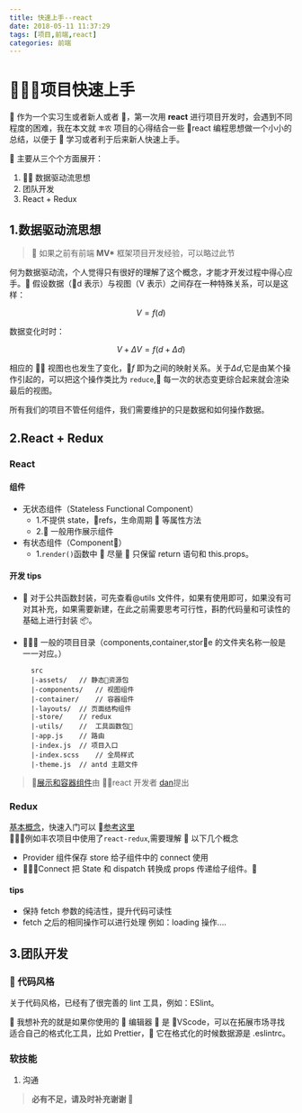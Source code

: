 ```yaml
---
title: 快速上手--react
date: 2018-05-11 11:37:29
tags: [项目,前端,react]
categories: 前端
---
```


# 项目快速上手

 作为一个实习生或者新人或者 ，第一次用 **react** 进行项目开发时，会遇到不同程度的困难，我在本文就 `丰农` 项目的心得结合一些 react 编程思想做一个小小的总结，以便于  学习或者利于后来新人快速上手。

<!--more-->


主要从三个个方面展开：

1.   数据驱动流思想
2.  团队开发
3.  React + Redux

## 1.数据驱动流思想

>  如果之前有前端 **MV\*** 框架项目开发经验，可以略过此节

何为数据驱动流，个人觉得只有很好的理解了这个概念，才能才开发过程中得心应手。 假设数据（d 表示）与视图（V 表示）之间存在一种特殊关系，可以是这样：

$$V=f(d)$$

数据变化时时：

$$V + \Delta V =f(d+\Delta d)$$

相应的  视图也也发生了变化，$f$ 即为之间的映射关系。关于$\Delta d$,它是由某个操作引起的，可以把这个操作类比为 `reduce`, 每一次的状态变更综合起来就会渲染最后的视图。

所有我们的项目不管任何组件，我们需要维护的只是数据和如何操作数据。

## 2.React + Redux

### React

#### 组件

* 无状态组件（Stateless Functional Component）
  * 1.不提供 state，refs，生命周期  等属性方法
  * 2. 一般用作展示组件
* 有状态组件（Component）
  * 1.`render()`函数中  尽量  只保留 return 语句和 this.props。

#### 开发 tips

*  对于公共函数封装，可先查看@utils 文件件，如果有使用即可，如果没有可对其补充，如果需要新建，在此之前需要思考可行性，斟酌代码量和可读性的基础上进行封装 📦。
*  一般的项目目录（components,container,store 的文件夹名称一般是一一对应。）

  ```
    src
    |-assets/   // 静态资源包  
    |-components/   // 视图组件
    |-container/    // 容器组件
    |-layouts/  // 页面结构组件
    |-store/    // redux
    |-utils/    //  工具函数包
    |-app.js    // 路由
    |-index.js  // 项目入口
    |-index.scss    // 全局样式
    |-theme.js  // antd 主题文件
  ```

> [展示和容器组件](https://medium.com/@dan_abramov/smart-and-dumb-components-7ca2f9a7c7d0)由 react 开发者 [dan](https://github.com/gaearon)提出

### Redux

[基本概念](https://cn.redux.js.org/)，快速入门可以 [参考这里](https://github.com/berwin/Blog/issues/4)  

 例如丰农项目中使用了`react-redux`,需要理解  以下几个概念

* Provider 组件保存 store 给子组件中的 connect 使用
* Connect 把 State 和 dispatch 转换成 props 传递给子组件。

#### tips

* 保持 fetch 参数的纯洁性，提升代码可读性
* fetch 之后的相同操作可以进行处理 例如：loading 操作....

## 3.团队开发

###  代码风格

关于代码风格，已经有了很完善的 lint 工具，例如：ESlint。

 我想补充的就是如果你使用的  编辑器  是 VScode，可以在拓展市场寻找适合自己的格式化工具，比如 Prettier， 它在格式化的时候数据源是 .eslintrc。

### 软技能

1.  沟通

> **必有不足，请及时补充谢谢 🙏**
